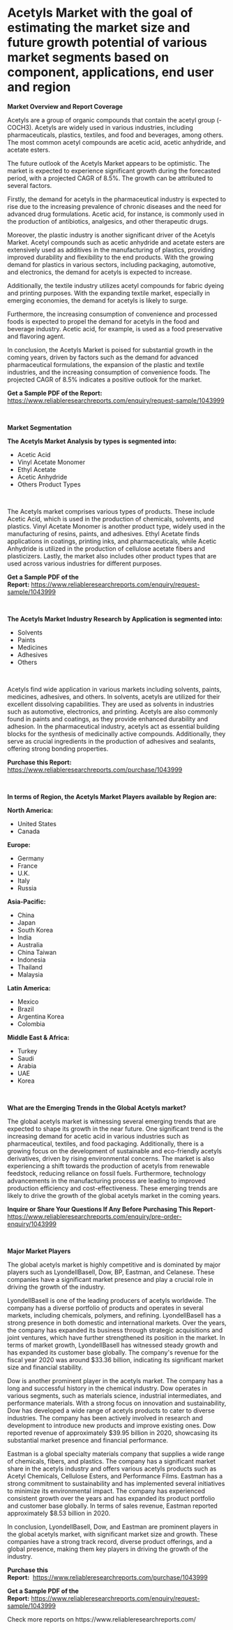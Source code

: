 <p><h1>Acetyls Market with the goal of estimating the market size and future growth potential of various market segments based on component, applications, end user and region</h1></p><p><strong>Market Overview and Report Coverage</strong></p>
<p><p>Acetyls are a group of organic compounds that contain the acetyl group (-COCH3). Acetyls are widely used in various industries, including pharmaceuticals, plastics, textiles, and food and beverages, among others. The most common acetyl compounds are acetic acid, acetic anhydride, and acetate esters.</p><p>The future outlook of the Acetyls Market appears to be optimistic. The market is expected to experience significant growth during the forecasted period, with a projected CAGR of 8.5%. The growth can be attributed to several factors.</p><p>Firstly, the demand for acetyls in the pharmaceutical industry is expected to rise due to the increasing prevalence of chronic diseases and the need for advanced drug formulations. Acetic acid, for instance, is commonly used in the production of antibiotics, analgesics, and other therapeutic drugs.</p><p>Moreover, the plastic industry is another significant driver of the Acetyls Market. Acetyl compounds such as acetic anhydride and acetate esters are extensively used as additives in the manufacturing of plastics, providing improved durability and flexibility to the end products. With the growing demand for plastics in various sectors, including packaging, automotive, and electronics, the demand for acetyls is expected to increase.</p><p>Additionally, the textile industry utilizes acetyl compounds for fabric dyeing and printing purposes. With the expanding textile market, especially in emerging economies, the demand for acetyls is likely to surge.</p><p>Furthermore, the increasing consumption of convenience and processed foods is expected to propel the demand for acetyls in the food and beverage industry. Acetic acid, for example, is used as a food preservative and flavoring agent.</p><p>In conclusion, the Acetyls Market is poised for substantial growth in the coming years, driven by factors such as the demand for advanced pharmaceutical formulations, the expansion of the plastic and textile industries, and the increasing consumption of convenience foods. The projected CAGR of 8.5% indicates a positive outlook for the market.</p></p>
<p><strong>Get a Sample PDF of the Report:</strong> <a href="https://www.reliableresearchreports.com/enquiry/request-sample/1043999">https://www.reliableresearchreports.com/enquiry/request-sample/1043999</a></p>
<p>&nbsp;</p>
<p><strong>Market Segmentation</strong></p>
<p><strong>The Acetyls Market Analysis by types is segmented into:</strong></p>
<p><ul><li>Acetic Acid</li><li>Vinyl Acetate Monomer</li><li>Ethyl Acetate</li><li>Acetic Anhydride</li><li>Others Product Types</li></ul></p>
<p>&nbsp;</p>
<p><p>The Acetyls market comprises various types of products. These include Acetic Acid, which is used in the production of chemicals, solvents, and plastics. Vinyl Acetate Monomer is another product type, widely used in the manufacturing of resins, paints, and adhesives. Ethyl Acetate finds applications in coatings, printing inks, and pharmaceuticals, while Acetic Anhydride is utilized in the production of cellulose acetate fibers and plasticizers. Lastly, the market also includes other product types that are used across various industries for different purposes.</p></p>
<p><strong>Get a Sample PDF of the Report:</strong>&nbsp;<a href="https://www.reliableresearchreports.com/enquiry/request-sample/1043999">https://www.reliableresearchreports.com/enquiry/request-sample/1043999</a></p>
<p>&nbsp;</p>
<p><strong>The Acetyls Market Industry Research by Application is segmented into:</strong></p>
<p><ul><li>Solvents</li><li>Paints</li><li>Medicines</li><li>Adhesives</li><li>Others</li></ul></p>
<p>&nbsp;</p>
<p><p>Acetyls find wide application in various markets including solvents, paints, medicines, adhesives, and others. In solvents, acetyls are utilized for their excellent dissolving capabilities. They are used as solvents in industries such as automotive, electronics, and printing. Acetyls are also commonly found in paints and coatings, as they provide enhanced durability and adhesion. In the pharmaceutical industry, acetyls act as essential building blocks for the synthesis of medicinally active compounds. Additionally, they serve as crucial ingredients in the production of adhesives and sealants, offering strong bonding properties.</p></p>
<p><strong>Purchase this Report:</strong>&nbsp; <a href="https://www.reliableresearchreports.com/purchase/1043999">https://www.reliableresearchreports.com/purchase/1043999</a></p>
<p>&nbsp;</p>
<p><strong>In terms of Region, the Acetyls Market Players available by Region are:</strong></p>
<p>
    <p> <strong> North America: </strong>
        <ul>
            <li>United States</li>
            <li>Canada</li>
        </ul>
        </p> 
    <p> <strong> Europe: </strong>
        <ul>
            <li>Germany</li>
            <li>France</li>
            <li>U.K.</li>
            <li>Italy</li>
            <li>Russia</li>
        </ul>
        </p> 
    <p> <strong> Asia-Pacific: </strong>
        <ul>
            <li>China</li>
            <li>Japan</li>
            <li>South Korea</li>
            <li>India</li>
            <li>Australia</li>
            <li>China Taiwan</li>
            <li>Indonesia</li>
            <li>Thailand</li>
            <li>Malaysia</li>
        </ul>
        </p> 
    <p> <strong> Latin America: </strong>
        <ul>
            <li>Mexico</li>
            <li>Brazil</li>
            <li>Argentina Korea</li>
            <li>Colombia</li>
        </ul>
        </p> 
    <p> <strong> Middle East & Africa: </strong>
        <ul>
            <li>Turkey</li>
            <li>Saudi</li>
            <li>Arabia</li>
            <li>UAE</li>
            <li>Korea</li>
        </ul>
    </p>
    </p>
<p>&nbsp;</p>
<p><strong>What are the Emerging Trends in the Global Acetyls market?</strong></p>
<p><p>The global acetyls market is witnessing several emerging trends that are expected to shape its growth in the near future. One significant trend is the increasing demand for acetic acid in various industries such as pharmaceutical, textiles, and food packaging. Additionally, there is a growing focus on the development of sustainable and eco-friendly acetyls derivatives, driven by rising environmental concerns. The market is also experiencing a shift towards the production of acetyls from renewable feedstock, reducing reliance on fossil fuels. Furthermore, technology advancements in the manufacturing process are leading to improved production efficiency and cost-effectiveness. These emerging trends are likely to drive the growth of the global acetyls market in the coming years.</p></p>
<p><strong>Inquire or Share Your Questions If Any Before Purchasing This Report</strong>- <a href="https://www.reliableresearchreports.com/enquiry/pre-order-enquiry/1043999">https://www.reliableresearchreports.com/enquiry/pre-order-enquiry/1043999</a></p>
<p>&nbsp;</p>
<p><strong>Major Market Players</strong></p>
<p><p>The global acetyls market is highly competitive and is dominated by major players such as LyondellBasell, Dow, BP, Eastman, and Celanese. These companies have a significant market presence and play a crucial role in driving the growth of the industry.</p><p>LyondellBasell is one of the leading producers of acetyls worldwide. The company has a diverse portfolio of products and operates in several markets, including chemicals, polymers, and refining. LyondellBasell has a strong presence in both domestic and international markets. Over the years, the company has expanded its business through strategic acquisitions and joint ventures, which have further strengthened its position in the market. In terms of market growth, LyondellBasell has witnessed steady growth and has expanded its customer base globally. The company's revenue for the fiscal year 2020 was around $33.36 billion, indicating its significant market size and financial stability.</p><p>Dow is another prominent player in the acetyls market. The company has a long and successful history in the chemical industry. Dow operates in various segments, such as materials science, industrial intermediates, and performance materials. With a strong focus on innovation and sustainability, Dow has developed a wide range of acetyls products to cater to diverse industries. The company has been actively involved in research and development to introduce new products and improve existing ones. Dow reported revenue of approximately $39.95 billion in 2020, showcasing its substantial market presence and financial performance.</p><p>Eastman is a global specialty materials company that supplies a wide range of chemicals, fibers, and plastics. The company has a significant market share in the acetyls industry and offers various acetyls products such as Acetyl Chemicals, Cellulose Esters, and Performance Films. Eastman has a strong commitment to sustainability and has implemented several initiatives to minimize its environmental impact. The company has experienced consistent growth over the years and has expanded its product portfolio and customer base globally. In terms of sales revenue, Eastman reported approximately $8.53 billion in 2020.</p><p>In conclusion, LyondellBasell, Dow, and Eastman are prominent players in the global acetyls market, with significant market size and growth. These companies have a strong track record, diverse product offerings, and a global presence, making them key players in driving the growth of the industry.</p></p>
<p><strong>Purchase this Report:</strong>&nbsp;&nbsp;<a href="https://www.reliableresearchreports.com/purchase/1043999">https://www.reliableresearchreports.com/purchase/1043999</a></p>
<p></p>
<p><strong>Get a Sample PDF of the Report:</strong>&nbsp;<a href="https://www.reliableresearchreports.com/enquiry/request-sample/1043999">https://www.reliableresearchreports.com/enquiry/request-sample/1043999</a></p>
<p>Check more reports on https://www.reliableresearchreports.com/</p>